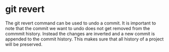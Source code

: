 # git revert

The git revert command can be used to undo a commit. It is important to note that the commit we want to undo does not get removed from the commmit history. Instead the changes are inverted and a new commit is appended to the commit history. This makes sure that all history of a project will be preserved. 